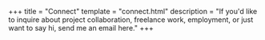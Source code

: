 +++
title = "Connect"
template = "connect.html"
description = "If you'd like to inquire about project collaboration, freelance work, employment, or just want to say hi, send me an email here."
+++
